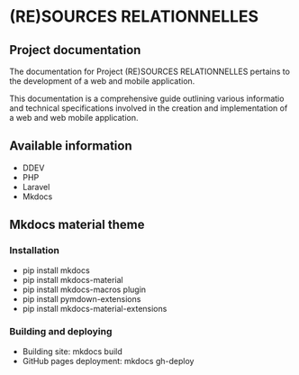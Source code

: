 # (RE)SOURCES RELATIONNELLES

## **Project documentation**

The documentation for Project (RE)SOURCES RELATIONNELLES pertains to the development of a web and mobile application.

This documentation is a comprehensive guide outlining various informatio and technical specifications involved in the creation and implementation of a web and web mobile application.

## **Available information**

- DDEV
- PHP
- Laravel
- Mkdocs

## **Mkdocs material theme**

### **Installation**
- pip install mkdocs
- pip install mkdocs-material
- pip install mkdocs-macros plugin
- pip install pymdown-extensions
- pip install mkdocs-material-extensions

### **Building and deploying**
- Building site: mkdocs build
- GitHub pages deployment: mkdocs gh-deploy